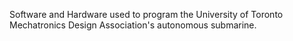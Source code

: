 Software and Hardware used to program the University of Toronto Mechatronics Design Association's autonomous submarine.